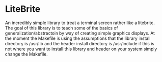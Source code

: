 # LiteBrite
An incredibly simple library to treat a terminal screen rather like a litebrite. The goal of this library  is to teach some of the basics of generalization/abstractoin by way of creating simple graphics displays.
At the moment the Makefile is using the assumptions that the library install directory is /usr/lib and the header install directory  is /usr/include if this is not where you want to install this library and header on your system simply change the Makefile.
